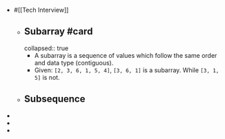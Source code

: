 - #[[Tech Interview]]
	- ## Subarray #card
	  collapsed:: true
		- A subarray is a sequence of values which follow the same order and data type (contiguous).
		- Given: `[2, 3, 6, 1, 5, 4]`, `[3, 6, 1]` is a subarray. While `[3, 1, 5]` is not.
	- ## Subsequence
-
-
-